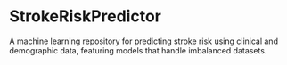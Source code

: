 # StrokeRiskPredictor
A machine learning repository for predicting stroke risk using clinical and demographic data, featuring models that handle imbalanced datasets.
